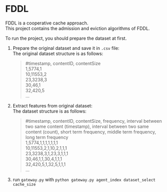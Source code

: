 # FDDL
FDDL is a cooperative cache approach.  
This project contains the admission and eviction algorithms of FDDL.  


To run the project, you should prepare the dataset at first.

1. Prepare the original dataset and save it in `.csv` file:  
   The original dataset structure is as follows:  
   >#timestamp, contentID, contentSize  
   >1,5774,1  
   >10,11553,2  
   >23,3238,3  
   >30,46,1  
   >32,420,5  
   >...  

2. Extract features from original dataset:  
   The dataset structure is as follows:
   >  #timestamp, contentID, contentSize, frequency, interval between two same content (timestamp), interval between two same content (count), short term frequency, middle term frequency, long term frequency  
   >  1,5774,1,1,1,1,1,1,1  
   >  10,11553,2,1,10,2,1,1,1  
   >  23,3238,3,1,23,3,1,1,1  
   >  30,46,1,1,30,4,1,1,1  
   >  32,420,5,1,32,5,1,1,1  
   >  ...  

3. run `gateway.py` with `python gateway.py agent_index dataset_select cache_size`  
